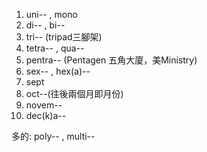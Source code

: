1. uni-- , mono
2. di-- , bi--
3. tri-- (tripad三腳架)
4. tetra-- , qua--
5. pentra-- (Pentagen 五角大廈，美Ministry)
6. sex-- , hex(a)--
7. sept
8. oct--(往後兩個月即月份)
9. novem--
10. dec(k)a--

多的: poly-- , multi--